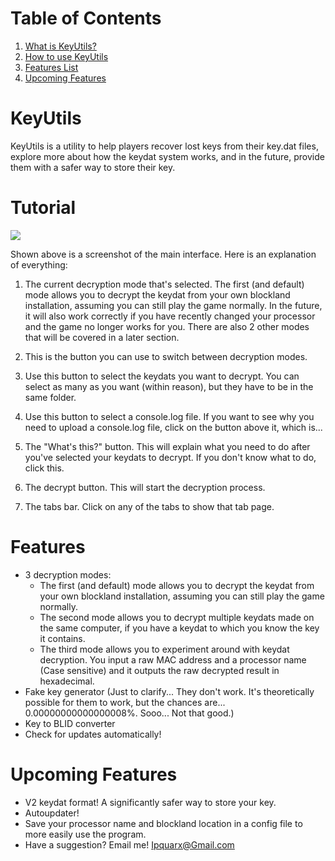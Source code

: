 Table of Contents
=================

1. [What is KeyUtils?](https://github.com/ipquarx/keyutils#KeyUtils)
2. [How to use KeyUtils](https://github.com/ipquarx/keyutils#Tutorial)
3. [Features List](https://github.com/ipquarx/keyutils#Features)
4. [Upcoming Features](https://github.com/ipquarx/keyutils#Upcoming)

KeyUtils
========
KeyUtils is a utility to help players recover lost keys from their key.dat files, explore more about how the keydat system works, and in the future, provide them with a safer way to store their key.


Tutorial
========

![](http://i.imgur.com/KjxtDYi.png)

Shown above is a screenshot of the main interface. Here is an explanation of everything:

1. The current decryption mode that's selected. The first (and default) mode allows you to decrypt the keydat from your own blockland installation, assuming you can still play the game normally. In the future, it will also work correctly if you have recently changed your processor and the game no longer works for you. There are also 2 other modes that will be covered in a later section.

2. This is the button you can use to switch between decryption modes.

3. Use this button to select the keydats you want to decrypt. You can select as many as you want (within reason), but they have to be in the same folder.

4. Use this button to select a console.log file. If you want to see why you need to upload a console.log file, click on the button above it, which is...

5. The "What's this?" button. This will explain what you need to do after you've selected your keydats to decrypt. If you don't know what to do, click this.

6. The decrypt button. This will start the decryption process.

7. The tabs bar. Click on any of the tabs to show that tab page.


Features
========

- 3 decryption modes: 
    - The first (and default) mode allows you to decrypt the keydat from your own blockland installation, assuming you can still play the game normally.
    - The second mode allows you to decrypt multiple keydats made on the same computer, if you have a keydat to which you know the key it contains.
    - The third mode allows you to experiment around with keydat decryption. You input a raw MAC address and a processor name (Case sensitive) and it outputs the raw decrypted result in hexadecimal.
- Fake key generator (Just to clarify... They don't work. It's theoretically possible for them to work, but the chances are... 0.00000000000000008%. Sooo... Not that good.)
- Key to BLID converter
- Check for updates automatically!


Upcoming Features
=================

- V2 keydat format! A significantly safer way to store your key.
- Autoupdater!
- Save your processor name and blockland location in a config file to more easily use the program.
- Have a suggestion? Email me! Ipquarx@Gmail.com